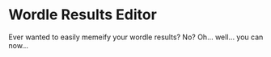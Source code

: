 # Wordle Results Editor

Ever wanted to easily memeify your wordle results? No? Oh... well... you can now...